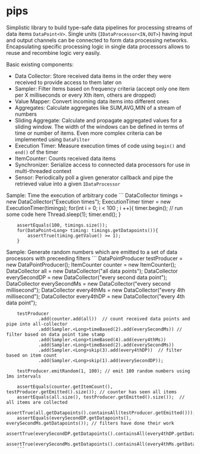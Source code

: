 pips
====

Simplistic library to build type-safe data pipelines for processing streams of data items `DataPoint<V>`. Single units (`IDataProcessor<IN,OUT>`)
having input and output channels can be connected to form data processing networks. Encapsulating specific
processing logic in single data processors allows to reuse and recombine logic very easily.

Basic existing components:

+ Data Collector: Store received data items in the order they were received to provide access to them later on
+ Sampler: Filter items based on frequency criteria (accept only one item per X milliseconds or every Xth item, others are dropped)
+ Value Mapper: Convert incoming data items into different ones
+ Aggregates: Calculate aggregates like SUM,AVG,MIN of a stream of numbers
+ Sliding Aggregate: Calculate and propagate aggregated values for a sliding window. The width of the windows can be
defined in terms of time or number of items. Even more complex criteria can be implemented using `DataFilter`
+ Execution Timer: Measure execution times of code using `begin()` and `end()` of the timer
+ ItemCounter: Counts received data items
+ Synchronizer: Serialize access to connected data processors for use in multi-threaded context
+ Sensor: Periodically poll a given generator callback and pipe the retrieved value into a given `IDataProcessor`


Sample: Time the execution of arbitrary code
        ```
        DataCollector<Long> timings = new DataCollector("Execution times");
        ExecutionTimer timer = new ExecutionTimer(timings);
        for(int i = 0; i < 100 ; i ++){
            timer.begin();
            // run some code here
            Thread.sleep(1);
            timer.end();
        }

        assertEquals(100, timings.size());
        for(DataPoint<Long> timing: timings.getDatapoints()){
            assertTrue(timing.getValue() >= 1);
        }



Sample: Generate random numbers which are emitted to a set of data processors with preceeding filters
        ```
        DataPointProducer testProducer = new DataPointProducer();
        ItemCounter counter = new ItemCounter();
        DataCollector<Long> all = new DataCollector<Long>("all data points");
        DataCollector<Long> everySecondDP = new DataCollector<Long>("every second data point");
        DataCollector<Long> everySecondMs = new DataCollector<Long>("every second millisecond");
        DataCollector<Long> every4thMs = new DataCollector<Long>("every 4th millisecond");
        DataCollector<Long> every4thDP = new DataCollector<Long>("every 4th data point");

        testProducer
                .add(counter.add(all))  // count received data points and pipe into all-collector
                .add(Sampler.<Long>timeBased(2).add(everySecondMs)) // filter based on data point time stamp
                .add(Sampler.<Long>timeBased(4).add(every4thMs))
                .add(Sampler.<Long>timeBased(2).add(everySecondMs))
                .add(Sampler.<Long>skip(3).add(every4thDP))  // filter based on item count
                .add(Sampler.<Long>skip(1).add(everySecondDP));

        testProducer.emitRandom(1, 100); // emit 100 random numbers using 1ms intervals

        assertEquals(counter.getItemCount(), testProducer.getEmitted().size()); // counter has seen all items
        assertEquals(all.size(), testProducer.getEmitted().size());  // all items are collected
        assertTrue(all.getDatapoints().containsAll(testProducer.getEmitted()));
        assertEquals(everySecondDP.getDatapoints(), everySecondMs.getDatapoints()); // filters have done their work
        assertTrue(everySecondDP.getDatapoints().containsAll(every4thDP.getDatapoints()));
        assertTrue(everySecondMs.getDatapoints().containsAll(every4thMs.getDatapoints()));
        ```







